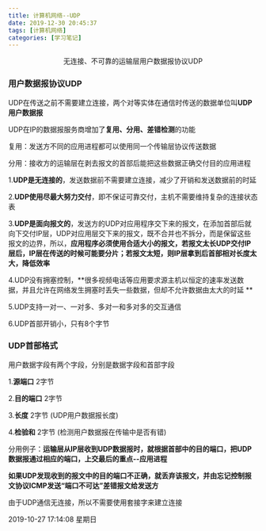 ```yaml
---
title: 计算机网络--UDP
date: 2019-12-30 20:45:37
tags: [计算机网络]
categories: [学习笔记]
---
```


<center>
 无连接、不可靠的运输层用户数据报协议UDP
</center>

<!--more-->



### 用户数据报协议UDP

UDP在传送之前不需要建立连接，两个对等实体在通信时传送的数据单位叫**UDP用户数据报**

UDP在IP的数据报服务商增加了**复用、分用、差错检测**的功能

复用：发送方不同的应用进程都可以使用同一个传输层协议传送数据

分用：接收方的运输层在剥去报文的首部后能把这些数据正确交付目的应用进程


1.**UDP是无连接的**，发送数据前不需要建立连接，减少了开销和发送数据前的时延

2.**UDP使用尽最大努力交付**，即不保证可靠交付，主机不需要维持复杂的连接状态表

3.**UDP是面向报文的**，发送方的UDP对应用程序交下来的报文，在添加首部后就向下交付IP层，UDP对应用层交下来的报文，既不合并也不拆分，而是保留这些报文的边界，所以，**应用程序必须使用合适大小的报文，若报文太长UDP交付IP层后，IP层在传送的时候可能要分片；若报文太短，则IP层拿到后首部相对长度太大，降低效率**

4.UDP没有拥塞控制，**很多视频电话等应用要求源主机以恒定的速率发送数据，并且允许在网络发生拥塞时丢失一些数据，但却不允许数据由太大的时延 **


5.UDP支持一对一、一对多、多对一和多对多的交互通信

6.UDP首部开销小，只有8个字节



### UDP首部格式

用户数据字段有两个字段，分别是数据字段和首部字段

1.**源端口** 2字节

2.**目的端口** 2字节

3.**长度** 2字节   (UDP用户数据报长度)

4.**检验和**  2字节  (检测用户数据报在传输中是否有错)


分用例子：**运输层从IP层收到UDP数据报时，就根据首部中的目的端口，把UDP数据报通过相应的端口，上交最后的重点--应用进程**


**如果UDP发现收到的报文中的目的端口不正确，就丢弃该报文，并由忘记控制报文协议ICMP发送“端口不可达”差错报文给发送方**


由于UDP通信无连接，所以不需要使用套接字来建立连接



























2019-10-27 17:14:08 星期日
